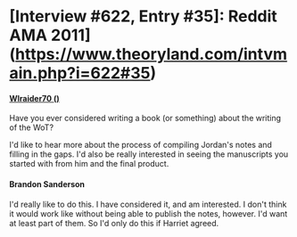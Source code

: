 # [Interview #622, Entry #35]: Reddit AMA 2011](https://www.theoryland.com/intvmain.php?i=622#35)

#### [Wlraider70 ()](http://www.reddit.com/r/Fantasy/comments/k0fp8/iama_professional_fantasy_novelist_named_brandon/c2gkhel)

Have you ever considered writing a book (or something) about the writing of the WoT?

I'd like to hear more about the process of compiling Jordan's notes and filling in the gaps. I'd also be really interested in seeing the manuscripts you started with from him and the final product.

#### Brandon Sanderson

I'd really like to do this. I have considered it, and am interested. I don't think it would work like without being able to publish the notes, however. I'd want at least part of them. So I'd only do this if Harriet agreed.


